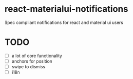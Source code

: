 # react-materialui-notifications
Spec compliant notifications for react and material ui users

# TODO
- [ ] a lot of core functionality
- [ ] anchors for position
- [ ] swipe to dismiss
- [ ] i18n
